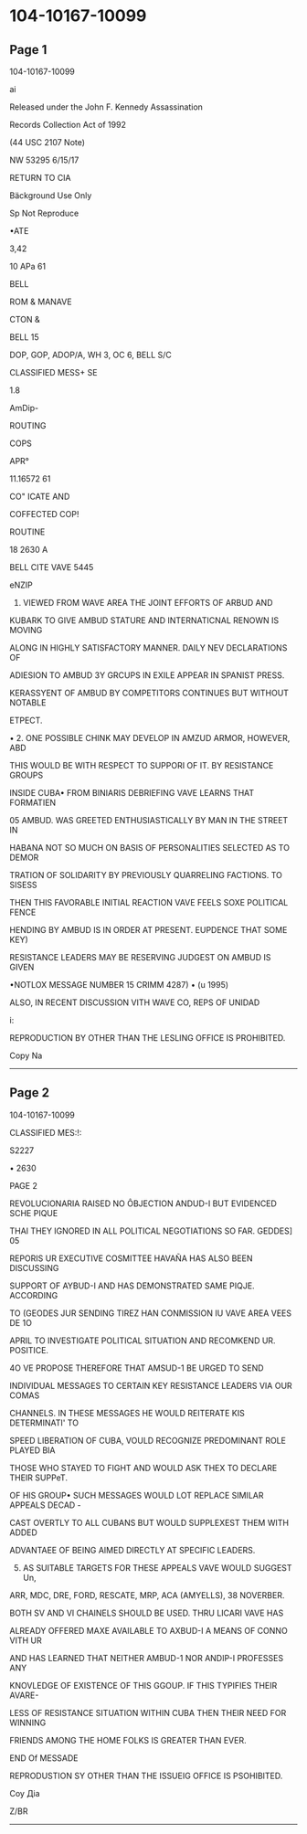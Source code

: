 # 104-10167-10099

## Page 1

104-10167-10099

ai

Released under the John F. Kennedy Assassination

Records Collection Act of 1992

(44 USC 2107 Note)

NW 53295 6/15/17

RETURN TO CIA

Bäckground Use Only

Sp Not Reproduce

•ATE

3,42

10 APa 61

BELL

ROM & MANAVE

CTON &

BELL 15

DOP, GOP, ADOP/A, WH 3, OC 6, BELL S/C

CLASSIFIED MESS+ SE

1.8

AmDip-

ROUTING

COPS

APR°

11.16572 61

CO" ICATE AND

COFFECTED COP!

ROUTINE

18 2630 A

BELL CITE VAVE 5445

eNZIP

1. VIEWED FROM WAVE AREA THE JOINT EFFORTS OF ARBUD AND

KUBARK TO GIVE AMBUD STATURE AND INTERNATICNAL RENOWN IS MOVING

ALONG IN HIGHLY SATISFACTORY MANNER. DAILY NEV DECLARATIONS OF

ADIESION TO AMBUD 3Y GRCUPS IN EXILE APPEAR IN SPANIST PRESS.

KERASSYENT OF AMBUD BY COMPETITORS CONTINUES BUT WITHOUT NOTABLE

ETPECT.

• 2. ONE POSSIBLE CHINK MAY DEVELOP IN AMZUD ARMOR, HOWEVER, ABD

THIS WOULD BE WITH RESPECT TO SUPPORI OF IT. BY RESISTANCE GROUPS

INSIDE CUBA• FROM BINIARIS DEBRIEFING VAVE LEARNS THAT FORMATIEN

05 AMBUD. WAS GREETED ENTHUSIASTICALLY BY MAN IN THE STREET IN

HABANA NOT SO MUCH ON BASIS OF PERSONALITIES SELECTED AS TO DEMOR

TRATION OF SOLIDARITY BY PREVIOUSLY QUARRELING FACTIONS. TO SISESS

THEN THIS FAVORABLE INITIAL REACTION VAVE FEELS SOXE POLITICAL FENCE

HENDING BY AMBUD IS IN ORDER AT PRESENT. EUPDENCE THAT SOME KEY)

RESISTANCE LEADERS MAY BE RESERVING JUDGEST ON AMBUD IS GIVEN

•NOTLOX MESSAGE NUMBER 15 CRIMM 4287) • (u 1995)

ALSO, IN RECENT DISCUSSION VITH WAVE CO, REPS OF UNIDAD

i:

REPRODUCTION BY OTHER THAN THE LESLING OFFICE IS PROHIBITED.

Copy Na

---

## Page 2

104-10167-10099

CLASSIFIED MES:!:

S2227

• 2630

PAGE 2

REVOLUCIONARIA RAISED NO ÔBJECTION ANDUD-I BUT EVIDENCED SCHE PIQUE

THAI THEY IGNORED IN ALL POLITICAL NEGOTIATIONS SO FAR. GEDDES] 05

REPORIS UR EXECUTIVE COSMITTEE HAVAÑA HAS ALSO BEEN DISCUSSING

SUPPORT OF AYBUD-I AND HAS DEMONSTRATED SAME PIQJE. ACCORDING

TO (GEODES JUR SENDING TIREZ HAN CONMISSION IU VAVE AREA VEES DE 1O

APRIL TO INVESTIGATE POLITICAL SITUATION AND RECOMKEND UR. POSITICE.

4O VE PROPOSE THEREFORE THAT AMSUD-1 BE URGED TO SEND

INDIVIDUAL MESSAGES TO CERTAIN KEY RESISTANCE LEADERS VIA OUR COMAS

CHANNELS. IN THESE MESSAGES HE WOULD REITERATE KIS DETERMINATI' TO

SPEED LIBERATION OF CUBA, VOULD RECOGNIZE PREDOMINANT ROLE PLAYED BIA

THOSE WHO STAYED TO FIGHT AND WOULD ASK THEX TO DECLARE THEIR SUPPeT.

OF HIS GROUP• SUCH MESSAGES WOULD LOT REPLACE SIMILAR APPEALS DECAD -

CAST OVERTLY TO ALL CUBANS BUT WOULD SUPPLEXEST THEM WITH ADDED

ADVANTAEE OF BEING AIMED DIRECTLY AT SPECIFIC LEADERS.

5. AS SUITABLE TARGETS FOR THESE APPEALS VAVE WOULD SUGGEST Un,

ARR, MDC, DRE, FORD, RESCATE, MRP, ACA (AMYELLS), 38 NOVERBER.

BOTH SV AND VI CHAINELS SHOULD BE USED. THRU LICARI VAVE HAS

ALREADY OFFERED MAXE AVAILABLE TO AXBUD-I A MEANS OF CONNO VITH UR

AND HAS LEARNED THAT NEITHER AMBUD-1 NOR ANDIP-I PROFESSES ANY

KNOVLEDGE OF EXISTENCE OF THIS GGOUP. IF THIS TYPIFIES THEIR AVARE-

LESS OF RESISTANCE SITUATION WITHIN CUBA THEN THEIR NEED FOR WINNING

FRIENDS AMONG THE HOME FOLKS IS GREATER THAN EVER.

END Of MESSADE

REPRODUSTION SY OTHER THAN THE ISSUEIG OFFICE IS PSOHIBITED.

Соу Діа

Z/BR

---

